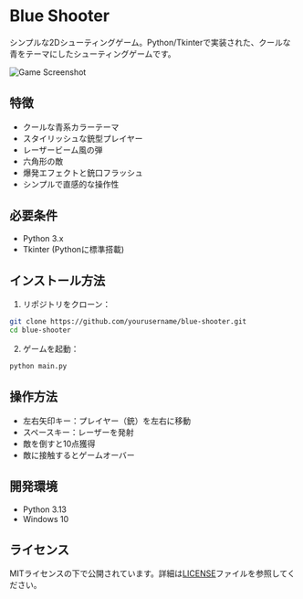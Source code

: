 # Blue Shooter

シンプルな2Dシューティングゲーム。Python/Tkinterで実装された、クールな青をテーマにしたシューティングゲームです。

![Game Screenshot](screenshot.png)

## 特徴

- クールな青系カラーテーマ
- スタイリッシュな銃型プレイヤー
- レーザービーム風の弾
- 六角形の敵
- 爆発エフェクトと銃口フラッシュ
- シンプルで直感的な操作性

## 必要条件

- Python 3.x
- Tkinter (Pythonに標準搭載)

## インストール方法

1. リポジトリをクローン：
```bash
git clone https://github.com/yourusername/blue-shooter.git
cd blue-shooter
```

2. ゲームを起動：
```bash
python main.py
```

## 操作方法

- 左右矢印キー：プレイヤー（銃）を左右に移動
- スペースキー：レーザーを発射
- 敵を倒すと10点獲得
- 敵に接触するとゲームオーバー

## 開発環境

- Python 3.13
- Windows 10

## ライセンス

MITライセンスの下で公開されています。詳細は[LICENSE](LICENSE)ファイルを参照してください。 